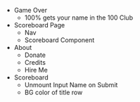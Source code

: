 - Game Over
    - 100% gets your name in the 100 Club
- Scoreboard Page
    - Nav
    - Scoreboard Component
- About
    - Donate
    - Credits
    - Hire Me
- Scoreboard
    - Unmount Input Name on Submit
    - BG color of title row